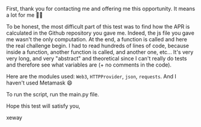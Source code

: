 First, thank you for contacting me and offering me this opportunity. It means a lot for me 🙏🏻

To be honest, the most difficult part of this test was to find how the APR is calculated in the Github repository you gave me. Indeed, the js file you gave me wasn't the only computation. At the end, a function is called and here the real challenge begin. I had to read hundreds of lines of code, because inside a function, another function is called, and another one, etc... It's very very long, and very "abstract" and theoretical since I can't really do tests and therefore see what variables are (+ no comments in the code).

Here are the modules used: `Web3`, `HTTPProvider`, `json`, `requests`.
And I haven't used Metamask 😄

To run the script, run the main.py file.

Hope this test will satisfy you,

xeway